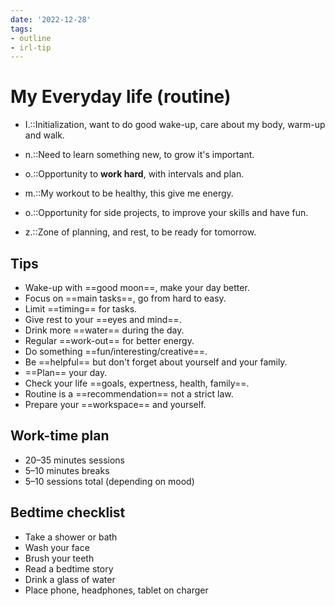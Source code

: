 ```yaml
---
date: '2022-12-28'
tags:
- outline
- irl-tip
---
```


# My Everyday life (routine)

- I.::Initialization, want to do good wake-up, care about my body, warm-up and walk.
<!--SR:!2023-06-07,2,230-->
- n.::Need to learn something new, to grow it's important.
<!--SR:!2023-06-07,2,230-->
- o.::Opportunity to **work hard**, with intervals and plan.
<!--SR:!2023-06-07,3,250-->
- m.::My workout to be healthy, this give me energy.
<!--SR:!2023-06-07,2,230-->
- o.::Opportunity for side projects, to improve your skills and have fun.
<!--SR:!2023-06-07,3,250-->
- z.::Zone of planning, and rest, to be ready for tomorrow.
<!--SR:!2023-06-05,1,230-->

## Tips

- Wake-up with ==good moon==, make your day better.
- Focus on ==main tasks==, go from hard to easy.
- Limit ==timing== for tasks.
- Give rest to your ==eyes and mind==.
- Drink more ==water== during the day.
- Regular ==work-out== for better energy.
- Do something ==fun/interesting/creative==.
- Be ==helpful== but don't forget about yourself and your family.
- ==Plan== your day.
- Check your life ==goals, expertness, health, family==.
- Routine is a ==recommendation== not a strict law.
- Prepare your ==workspace== and yourself.

## Work-time plan

- 20–35 minutes sessions
- 5–10 minutes breaks
- 5–10 sessions total (depending on mood)

## Bedtime checklist

- Take a shower or bath
- Wash your face
- Brush your teeth
- Read a bedtime story
- Drink a glass of water
- Place phone, headphones, tablet on charger
